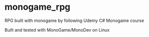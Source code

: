 # monogame_rpg

RPG built with monogame by following Udemy C# Monogame course

Built and tested with MonoGame/MonoDev on Linux
